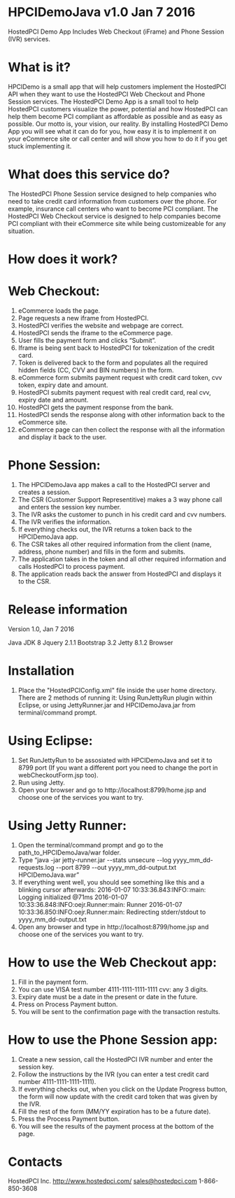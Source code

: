 HPCIDemoJava v1.0 Jan 7 2016
================

HostedPCI Demo App
Includes Web Checkout (iFrame) and Phone Session (IVR) services.



What is it?
============
HPCIDemo is a small app that will help customers implement the HostedPCI API when they want to use the 
HostedPCI Web Checkout and Phone Session services.
The HostedPCI Demo App is a small tool to help HostedPCI customers visualize the power, potential and how HostedPCI can help them become PCI compliant as affordable as possible and as easy as possible. 
Our motto is, your vision, our reality.
By installing HostedPCI Demo App you will see what it can do for you, how easy it is to implement it on your eCommerce site or call center and will show you how to do it if you get stuck implementing it.

What does this service do?
=========================

The HostedPCI Phone Session service designed to help companies who need to take credit card information from customers
over the phone. For example, insurance call centers who want to become PCI compliant.
The HostedPCI Web Checkout service is designed to help companies become PCI compliant with their eCommerce site while being customizeable for any situation.

How does it work?
=================

Web Checkout:
=============
1. eCommerce loads the page.
2. Page requests a new iframe from HostedPCI.
3. HostedPCI verifies the website and webpage are correct.
4. HostedPCI sends the iframe to the eCommerce page.
5. User fills the payment form and clicks “Submit”.
6. Iframe is being sent back to HostedPCI for tokenization of the credit card.
7. Token is delivered back to the form and populates all the required hidden fields (CC, CVV and BIN numbers) in the form.
8. eCommerce form submits payment request with credit card token, cvv token, expiry date and amount.
9. HostedPCI submits payment request with real credit card, real cvv, expiry date and amount.
10. HostedPCI gets the payment response from the bank.
11. HostedPCI sends the response along with other information back to the eCommerce site.
12. eCommerce page can then collect the response with all the information and display it back to the user.

Phone Session:
=============
1. The HPCIDemoJava app makes a call to the HostedPCI server and creates a session.
2. The CSR (Customer Support Representitive) makes a 3 way phone call and enters the session key number.
3. The IVR asks the customer to punch in his credit card and cvv numbers.
4. The IVR verifies the information.
5. If everything checks out, the IVR returns a token back to the HPCIDemoJava app.
6. The CSR takes all other required information from the client (name, address, phone number) and fills in the form
   and submits.
7. The application takes in the token and all other required information and calls HostedPCI to process payment.
8. The application reads back the answer from HostedPCI and displays it to the CSR.

Release information
===================
Version 1.0, Jan 7 2016

Java JDK 8
Jquery 2.1.1
Bootstrap 3.2
Jetty 8.1.2
Browser

Installation
============
1. Place the "HostedPCIConfig.xml" file inside the user home directory.
 There are 2 methods of running it:
Using RunJettyRun plugin within Eclipse, or using JettyRunner.jar and HPCIDemoJava.jar from 
terminal/command prompt.

Using Eclipse:
==============
1. Set RunJettyRun to be assosiated with HPCIDemoJava and set it to 8799 port (If you want a different port you need to change the port in webCheckoutForm.jsp too).
2. Run using Jetty.
3. Open your browser and go to http://localhost:8799/home.jsp and choose one of the services you want to try.

Using Jetty Runner:
===================
1. Open the terminal/command prompt and go to the path_to_HPCIDemoJava/war folder.
2. Type “java -jar jetty-runner.jar --stats unsecure --log yyyy_mm_dd-requests.log --port 8799 --out yyyy_mm_dd-output.txt HPCIDemoJava.war”
3. If everything went well, you should see something like this and a blinking cursor afterwards:
2016-01-07 10:33:36.843:INFO::main: Logging initialized @71ms
2016-01-07 10:33:36.848:INFO:oejr.Runner:main: Runner
2016-01-07 10:33:36.850:INFO:oejr.Runner:main: Redirecting stderr/stdout to yyyy_mm_dd-output.txt
4. Open any browser and type in http://localhost:8799/home.jsp and choose one of the services you want to try.

How to use the Web Checkout app:
================================
1. Fill in the payment form.
2. You can use VISA test number 4111-1111-1111-1111 cvv: any 3 digits.
3. Expiry date must be a date in the present or date in the future.
4. Press on Process Payment button.
5. You will be sent to the confirmation page with the transaction restults.

How to use the Phone Session app:
================================
1. Create a new session, call the HostedPCI IVR number and enter the session key.
2. Follow the instructions by the IVR (you can enter a test credit card number 4111-1111-1111-1111).
3. If everything checks out, when you click on the Update Progress button, the form will now update with the credit card token that was given by the IVR.
4. Fill the rest of the form (MM/YY expiration has to be a future date).
5. Press the Process Payment button.
6. You will see the results of the payment process at the bottom of the page.

Contacts
=========
HostedPCI Inc.
http://www.hostedpci.com/
sales@hostedpci.com
1-866-850-3608
